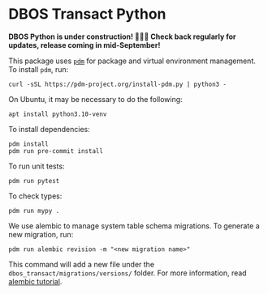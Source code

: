 # DBOS Transact Python

**DBOS Python is under construction! 🚧🚧🚧 Check back regularly for updates, release coming in mid-September!**

This package uses [`pdm`](https://pdm-project.org/en/latest/) for package and virtual environment management.
To install `pdm`, run:

```
curl -sSL https://pdm-project.org/install-pdm.py | python3 -
```

On Ubuntu, it may be necessary to do the following:
```
apt install python3.10-venv
```

To install dependencies:

```
pdm install
pdm run pre-commit install
```

To run unit tests:

```
pdm run pytest
```

To check types:

```
pdm run mypy .
```

We use alembic to manage system table schema migrations.
To generate a new migration, run:
```
pdm run alembic revision -m "<new migration name>"
```

This command will add a new file under the `dbos_transact/migrations/versions/` folder.
For more information, read [alembic tutorial](https://alembic.sqlalchemy.org/en/latest/tutorial.html).
